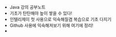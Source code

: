 - Java 강의 공부노트
- 기초가 탄탄해야 높이 쌓을 수 있다!
- 인텔리제이 첫 사용으로 익숙해질겸 복습으로 기초 다지기
- Github 사용에 익숙해져보기 위해 여기에 정리!
- 
